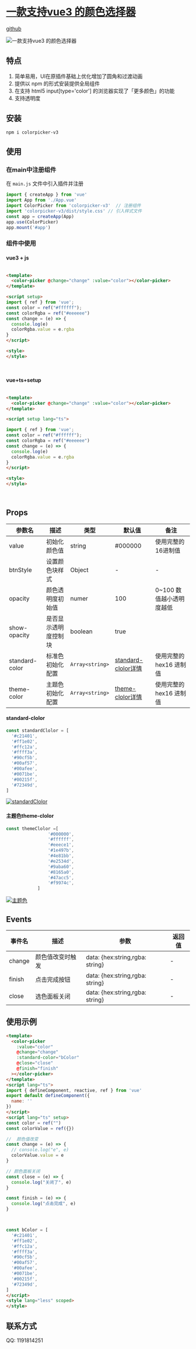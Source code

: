 
# [一款支持vue3 的颜色选择器](https://www.npmjs.com/package/colorpicker-v3)

[github](https://github.com/qingzhiSunset/colorpicker-v3)


![一款支持vue3 的颜色选择器](https://img-blog.csdnimg.cn/img_convert/13354e8ac4d450bcf4cc13fa21a988b4.png)


## 特点
1. 简单易用，UI在原插件基础上优化增加了圆角和过渡动画
2. 提供以 npm 的形式安装提供全局组件
3. 在支持 html5 input[type='color'] 的浏览器实现了「更多颜色」的功能
4. 支持透明度
## 安装
```shell
npm i colorpicker-v3
```



## 使用

### 在main中注册组件
在 `main.js` 文件中引入插件并注册
```js
import { createApp } from 'vue'
import App from './App.vue'
import ColorPicker from 'colorpicker-v3'  // 注册组件
import 'colorpicker-v3/dist/style.css' // 引入样式文件
const app = createApp(App)
app.use(ColorPicker)
app.mount('#app')

```
### 组件中使用
#### vue3 + js
```html

<template>
  <color-picker @change="change" :value="color"></color-picker>
</template>

<script setup>
import { ref } from 'vue';
const color = ref("#ffffff");
const colorRgba = ref("#eeeeee")
const change = (e) => {
  console.log(e)
  colorRgba.value = e.rgba
}
</script>

<style>
</style>

 
```
#### vue+ts+setup
```html

<template>
  <color-picker @change="change" :value="color"></color-picker>
</template>

<script setup lang="ts">

import { ref } from 'vue';
const color = ref("#ffffff");
const colorRgba = ref("#eeeeee")
const change = (e) => {
  console.log(e)
  colorRgba.value = e.rgba
}
</script>

<style>
</style>

 
```

## Props
参数名   |描述  |  类型 | 默认值 |备注
-------- | ----- | ----- | -------- | -----
value | 初始化颜色值 |string | #000000 | 使用完整的16进制值
btnStyle | 设置颜色块样式|Object| -  |  - 
opacity|颜色透明度初始值|numer | 100 | 0~100 数值越小透明度越低
show-opacity|是否显示透明度控制块|boolean| true| 
standard-color|标准色初始化配置|`Array<string>`|[standard-clolor详情](#standard-clolor) | 使用完整的hex16 进制值
theme-color|主题色初始化配置|`Array<string>`|[theme-clolor详情](#theme-clolor) | 使用完整的hex16 进制值
#### <span id="standard-clolor">standard-clolor</span>
```js
const standardClolor = [
  '#c21401',
  '#ff1e02',
  '#ffc12a',
  '#ffff3a',
  '#90cf5b',
  '#00af57',
  '#00afee',
  '#0071be',
  '#00215f',
  '#72349d',
]

```
 [![standardClolor](https://img-blog.csdnimg.cn/img_convert/f085718fb680ac2c14f5a094594026a9.png)](https://imgtu.com/i/HSKaIs)

#### <span id="theme-clolor">主题色theme-clolor</span>
```js
const themeClolor =[
                '#000000',
                '#ffffff',
                '#eeece1',
                '#1e497b',
                '#4e81bb',
                '#e2534d',
                '#9aba60',
                '#8165a0',
                '#47acc5',
                '#f9974c',
            ]
```
[![主题色](https://img-blog.csdnimg.cn/img_convert/4c52585d23f48106e0df45fb852e9433.png)](https://imgtu.com/i/HSMSQf)
##  Events
事件名   |  描述 | 参数 |  返回值
-------- | ----- | -------- | -----
change | 颜色值改变时触发 | data: {hex:string,rgba: string}|  -
finish | 点击完成按钮 | data: {hex:string,rgba: string}|  -
close | 选色面板关闭 | data: {hex:string,rgba: string}|  -



## 使用示例

```html
<template>
  <color-picker
    :value="color"
    @change="change"
    :standard-color="bColor"
    @close="close"
    @finish="finish"
  ></color-picker>
</template>
<script lang="ts">
import { defineComponent, reactive, ref } from 'vue'
export default defineComponent({
  name: ''
})
</script>
<script lang="ts" setup>
const color = ref("")
const colorValue = ref({})

//  颜色值改变
const change = (e) => {
  // console.log("e", e)
  colorValue.value = e
}

// 颜色面板关闭
const close = (e) => {
  console.log("关闭了", e)
}

const finish = (e) => {
  console.log("点击完成", e)
}



const bColor = [
  '#c21401',
  '#ff1e02',
  '#ffc12a',
  '#ffff3a',
  '#90cf5b',
  '#00af57',
  '#00afee',
  '#0071be',
  '#00215f',
  '#72349d',
]
</script>
<style lang="less" scoped>
</style>
```


## 联系方式
QQ: 1191814251